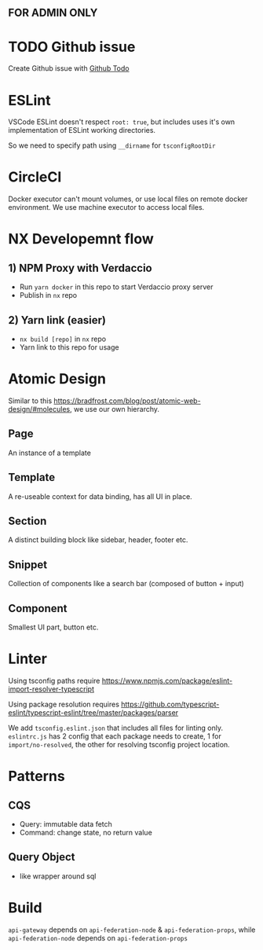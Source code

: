 ## FOR ADMIN ONLY

# TODO Github issue

Create Github issue with [Github Todo](https://github.com/jasonetco/todo)

# ESLint

VSCode ESLint doesn't respect `root: true`, but includes uses it's own implementation of ESLint working directories.

So we need to specify path using `__dirname` for `tsconfigRootDir`

# CircleCI

Docker executor can't mount volumes, or use local files on remote docker environment. We use machine executor to access local files.

# NX Developemnt flow

## 1) NPM Proxy with Verdaccio

- Run `yarn docker` in this repo to start Verdaccio proxy server
- Publish in `nx` repo

## 2) Yarn link (easier)

- `nx build [repo]` in `nx` repo
- Yarn link to this repo for usage

# Atomic Design

Similar to this https://bradfrost.com/blog/post/atomic-web-design/#molecules, we use our own hierarchy.

## Page

An instance of a template

## Template

A re-useable context for data binding, has all UI in place.

## Section

A distinct building block like sidebar, header, footer etc.

## Snippet

Collection of components like a search bar (composed of button + input)

## Component

Smallest UI part, button etc.

# Linter

Using tsconfig paths require https://www.npmjs.com/package/eslint-import-resolver-typescript

Using package resolution requires https://github.com/typescript-eslint/typescript-eslint/tree/master/packages/parser

We add `tsconfig.eslint.json` that includes all files for linting only. `eslintrc.js` has 2 config that each package needs to create, 1 for `import/no-resolved`, the other for resolving tsconfig project location.


# Patterns

## CQS
- Query: immutable data fetch
- Command: change state, no return value

## Query Object
- like wrapper around sql


# Build

`api-gateway` depends on `api-federation-node` & `api-federation-props`, while `api-federation-node` depends on `api-federation-props`